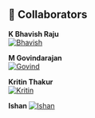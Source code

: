 ## 👥 Collaborators

**K Bhavish Raju**  
[![Bhavish](https://img.shields.io/badge/GitHub-Bhavish1517-blue?style=flat-square&logo=github)](https://github.com/Bhavish1517)

**M Govindarajan**  
[![Govind](https://img.shields.io/badge/GitHub-Govindarajannn1-green?style=flat-square&logo=github)](https://github.com/Govindarajannn)

**Kritin Thakur**  
[![Kritin](https://img.shields.io/badge/GitHub-Kritin_Thaur-yellow?style=flat-square&logo=github)](https://github.com/Kritin-Thakur)

**Ishan**
[![Ishan](https://img.shields.io/badge/GitHub-IshankumarP-red?style=flat-square&logo=github)](https://github.com/IshankumarPr)
